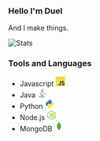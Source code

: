 ### Hello I'm Duel
And I make things.

![Stats](https://github-readme-stats.vercel.app/api?username=dueel&show_icons=true&theme=transparent&hide_border=true&bg_color=00000000&locale=en)

### Tools and Languages
- Javascript <img src="https://raw.githubusercontent.com/devicons/devicon/master/icons/javascript/javascript-original.svg" height="20">
- Java <img src="https://raw.githubusercontent.com/devicons/devicon/master/icons/java/java-original.svg" height="20">
- Python <img src="https://raw.githubusercontent.com/devicons/devicon/master/icons/python/python-original.svg" height="20"/>
- Node.js <img src="https://raw.githubusercontent.com/devicons/devicon/master/icons/nodejs/nodejs-plain.svg" height="20"/>
- MongoDB <img src="https://raw.githubusercontent.com/devicons/devicon/master/icons/mongodb/mongodb-plain.svg" height="20"/>
